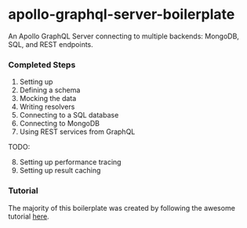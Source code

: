# apollo-graphql-server-boilerplate
An Apollo GraphQL Server connecting to multiple backends: MongoDB, SQL, and REST endpoints.

### Completed Steps
1. Setting up
2. Defining a schema
3. Mocking the data
4. Writing resolvers
5. Connecting to a SQL database
6. Connecting to MongoDB
7. Using REST services from GraphQL

TODO:

8. Setting up performance tracing
9. Setting up result caching

### Tutorial
The majority of this boilerplate was created by following the awesome tutorial [here](https://dev-blog.apollodata.com/tutorial-building-a-graphql-server-cddaa023c035 "Dev Blog Apollo Data").